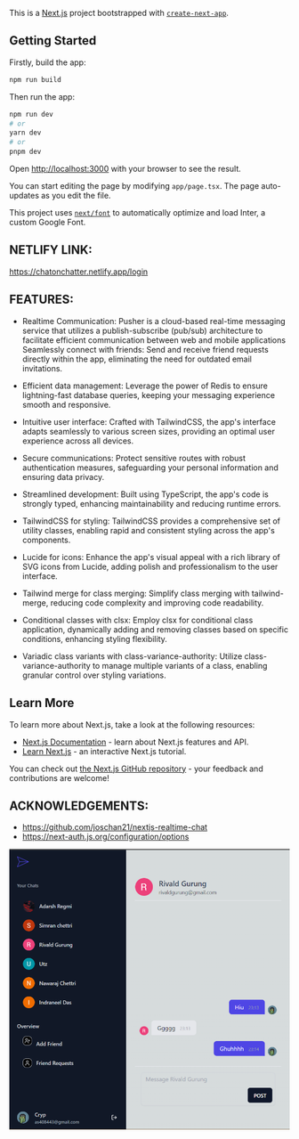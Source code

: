 This is a [Next.js](https://nextjs.org/) project bootstrapped with [`create-next-app`](https://github.com/vercel/next.js/tree/canary/packages/create-next-app).

## Getting Started

Firstly, build the app:

```bash
npm run build
```

Then run the app:

```bash
npm run dev
# or
yarn dev
# or
pnpm dev
```

Open [http://localhost:3000](http://localhost:3000) with your browser to see the result.

You can start editing the page by modifying `app/page.tsx`. The page auto-updates as you edit the file.

This project uses [`next/font`](https://nextjs.org/docs/basic-features/font-optimization) to automatically optimize and load Inter, a custom Google Font.

## NETLIFY LINK:

https://chatonchatter.netlify.app/login

## FEATURES:

- Realtime Communication: Pusher is a cloud-based real-time messaging service that utilizes a publish-subscribe (pub/sub) architecture to facilitate efficient communication between web and mobile applications
  Seamlessly connect with friends: Send and receive friend requests directly within the app, eliminating the need for outdated email invitations.

- Efficient data management: Leverage the power of Redis to ensure lightning-fast database queries, keeping your messaging experience smooth and responsive.

- Intuitive user interface: Crafted with TailwindCSS, the app's interface adapts seamlessly to various screen sizes, providing an optimal user experience across all devices.

- Secure communications: Protect sensitive routes with robust authentication measures, safeguarding your personal information and ensuring data privacy.

- Streamlined development: Built using TypeScript, the app's code is strongly typed, enhancing maintainability and reducing runtime errors.

- TailwindCSS for styling: TailwindCSS provides a comprehensive set of utility classes, enabling rapid and consistent styling across the app's components.

- Lucide for icons: Enhance the app's visual appeal with a rich library of SVG icons from Lucide, adding polish and professionalism to the user interface.

- Tailwind merge for class merging: Simplify class merging with tailwind-merge, reducing code complexity and improving code readability.

- Conditional classes with clsx: Employ clsx for conditional class application, dynamically adding and removing classes based on specific conditions, enhancing styling flexibility.

- Variadic class variants with class-variance-authority: Utilize class-variance-authority to manage multiple variants of a class, enabling granular control over styling variations.

## Learn More

To learn more about Next.js, take a look at the following resources:

- [Next.js Documentation](https://nextjs.org/docs) - learn about Next.js features and API.
- [Learn Next.js](https://nextjs.org/learn) - an interactive Next.js tutorial.

You can check out [the Next.js GitHub repository](https://github.com/vercel/next.js/) - your feedback and contributions are welcome!

## ACKNOWLEDGEMENTS:

- https://github.com/joschan21/nextjs-realtime-chat
- https://next-auth.js.org/configuration/options

![ChatON CHATTER](public/updatedchat.png)
